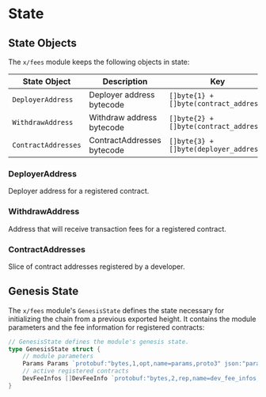 <!--
order: 2
-->

# State

## State Objects

The `x/fees` module keeps the following objects in state:

| State Object      | Description                | Key                                    | Value                        | Store |
|-------------------|----------------------------|----------------------------------------|------------------------------|-------|
| `DeployerAddress`   | Deployer address bytecode  | `[]byte{1} + []byte(contract_address)` | `[]byte{deployer_address}`   | KV    |
| `WithdrawAddress`   | Withdraw address bytecode  | `[]byte{2} + []byte(contract_address)` | `[]byte{withdraw_address}`   | KV    |
| `ContractAddresses` | ContractAddresses bytecode | `[]byte{3} + []byte(deployer_address)` | `[]byte{contract_addresses}` | KV    |

### DeployerAddress

Deployer address for a registered contract.

### WithdrawAddress

Address that will receive transaction fees for a registered contract.

### ContractAddresses

Slice of contract addresses registered by a developer.

## Genesis State

The `x/fees` module's `GenesisState` defines the state necessary for initializing the chain from a previous exported height. It contains the module parameters and the fee information for registered contracts:

```go
// GenesisState defines the module's genesis state.
type GenesisState struct {
	// module parameters
	Params Params `protobuf:"bytes,1,opt,name=params,proto3" json:"params"`
	// active registered contracts
	DevFeeInfos []DevFeeInfo `protobuf:"bytes,2,rep,name=dev_fee_infos,json=devFeeInfos,proto3" json:"dev_fee_infos"`
}
```
